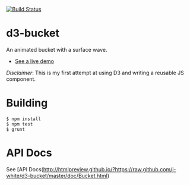 [![Build Status](https://travis-ci.org/j-white/d3-bucket.svg?branch=master)](https://travis-ci.org/j-white/d3-bucket)

d3-bucket
====

An animated bucket with a surface wave.

* [See a live demo](http://htmlpreview.github.io/?https://github.com/j-white/d3-bucket/blob/master/example/bucket.html)

_Disclaimer_: This is my first attempt at using D3 and writing a reusable JS component.

Building
====
    $ npm install
    $ npm test
    $ grunt

API Docs
====

See [API Docs(http://htmlpreview.github.io/?https://raw.github.com/j-white/d3-bucket/master/doc/Bucket.html)
